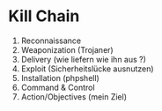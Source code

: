 # Kill Chain 

1. Reconnaissance 
1. Weaponization (Trojaner)  
1. Delivery (wie liefern wie ihn aus ?)
1. Exploit (Sicherheitslücke ausnutzen) 
1. Installation (phpshell) 
1. Command & Control 
1. Action/Objectives (mein Ziel) 
